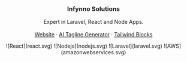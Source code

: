 <p align="center">
    <h3 align="center">Infynno Solutions</h3>
    <p align="center">
        Expert in Laravel, React and Node Apps.
        <br />
        <br />
        <a href="https://infynno.com">Website</a>
        ·
        <a href="https://tailwindblock.vercel.app/">AI Tagline Generator</a>
        ·
        <a href="https://tailwindblock.vercel.app/">Tailwind Blocks</a>
    </p>
    <p align="center">
        ![React](react.svg)
        ![Nodejs](nodejs.svg)
        ![Laravel](laravel.svg)
        ![AWS](amazonwebservices.svg)
    </p>
</p>
